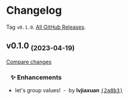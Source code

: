 # Changelog

Tag `v0.1.0`. [All GitHub Releases](https://github.com/lvjiaxuan/unocss-transformer-attribute-values-group/releases).

## v0.1.0 <sub>(2023-04-19)</sub>
[Compare changes](https://github.com/lvjiaxuan/unocss-transformer-attribute-values-group/compare/...v0.1.0)

### &nbsp;&nbsp;&nbsp;✨ Enhancements

- let's group values! &nbsp;-&nbsp; by **lvjiaxuan** [<samp>(2a8b3)</samp>](https://github.com/lvjiaxuan/unocss-transformer-attribute-values-group/commit/2a8b3af)